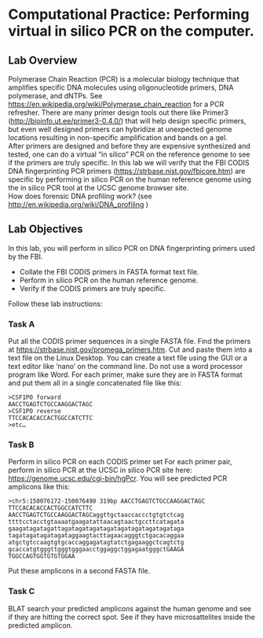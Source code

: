# Computational Practice: Performing virtual in silico PCR on the computer. 

## Lab Overview
Polymerase Chain Reaction (PCR) is a molecular biology technique that amplifies specific DNA molecules using oligonucleotide primers, DNA polymerase, and dNTPs.  See https://en.wikipedia.org/wiki/Polymerase_chain_reaction for a PCR refresher.  There are many primer design tools out there like Primer3 (http://bioinfo.ut.ee/primer3-0.4.0/) that will help design specific primers, but even well designed primers can hybridize at unexpected genome locations resulting in non-specific amplification and bands on a gel.  
After primers are designed and before they are expensive synthesized and tested, one can do a virtual “in silico” PCR on the reference genome to see if the primers are truly specific.  In this lab we will verify that the FBI CODIS DNA fingerprinting PCR primers (https://strbase.nist.gov/fbicore.htm) are specific by performing in silico PCR on the human reference genome using the in silico PCR tool at the UCSC genome browser site.  
How does forensic DNA profiling work?  (see http://en.wikipedia.org/wiki/DNA_profiling )

## Lab Objectives
In this lab, you will perform in silico PCR on DNA fingerprinting primers used by the FBI.
*	Collate the FBI CODIS primers in FASTA format text file.
*	Perform in silico PCR on the human reference genome.
*	Verify if the CODIS primers are truly specific.

Follow these lab instructions:

### Task A 
Put all the CODIS primer sequences in a single FASTA file.
Find the primers at https://strbase.nist.gov/promega_primers.htm.  Cut and paste them into a text file on the Linux Desktop.  You can create a text file using the GUI or a text editor like ‘nano’ on the command line.  Do not use a word processor program like Word.  For each primer, make sure they are in FASTA format and put them all in a single concatenated file like this:
```
>CSF1PO forward
AACCTGAGTCTGCCAAGGACTAGC
>CSF1PO reverse
TTCCACACACCACTGGCCATCTTC
>etc…
```
### Task B
Perform in silico PCR on each CODIS primer set
For each primer pair, perform in silico PCR at the UCSC in silico PCR site here: https://genome.ucsc.edu/cgi-bin/hgPcr.  You will see predicted PCR amplicons like this:

```
>chr5:150076172-150076490 319bp AACCTGAGTCTGCCAAGGACTAGC TTCCACACACCACTGGCCATCTTC
AACCTGAGTCTGCCAAGGACTAGCaggttgctaaccaccctgtgtctcag
ttttcctacctgtaaaatgaagatattaacagtaactgccttcatagata
gaagatagatagattagatagatagatagatagatagatagatagataga
tagatagatagatagataggaagtacttagaacagggtctgacacaggaa
atgctgtccaagtgtgcaccaggagatagtatctgagaaggctcagtctg
gcaccatgtgggttgggtgggaacctggaggctggagaatgggctGAAGA
TGGCCAGTGGTGTGTGGAA
```

Put these amplicons in a second FASTA file.  

### Task C
BLAT search your predicted amplicons against the human genome and see if they are hitting the correct spot.  See if they have microsattelites inside the predicted amplicon.
